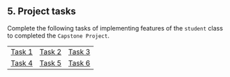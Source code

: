 ## 5. Project tasks

Complete the following tasks of implementing features of the `student` class to completed the `Capstone Project`.

<table>
    <tr>
        <td><a href="/docs/tasks/task-1.md">Task 1</a></td>
        <td><a href="/docs/tasks/task-2.md">Task 2</a></td>
        <td><a href="/docs/tasks/task-3.md">Task 3</a></td>
    </tr>
    <tr>
        <td><a href="/docs/tasks/task-4.md">Task 4</a></td>
        <td><a href="/docs/tasks/task-5.md">Task 5</a></td>
        <td><a href="/docs/tasks/task-6.md">Task 6</a></td>
    </tr>
</table>